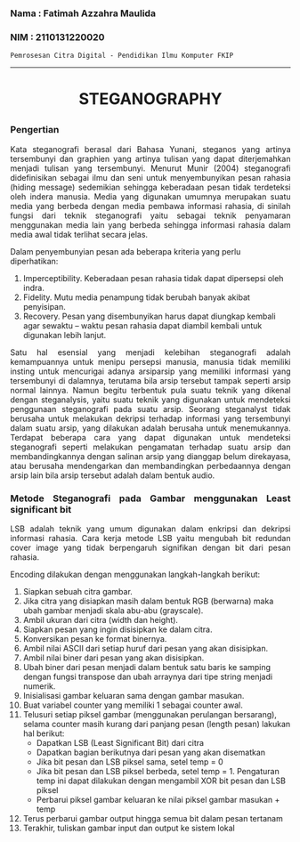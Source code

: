 ### Nama : Fatimah Azzahra Maulida

### NIM : 2110131220020

`Pemrosesan Citra Digital - Pendidikan Ilmu Komputer FKIP`

---

# <p align=center><b>STEGANOGRAPHY</b></p>

### <p align=justify>Pengertian</p>

<p align=justify>Kata steganografi berasal dari Bahasa Yunani, steganos yang artinya tersembunyi dan graphien yang artinya tulisan yang dapat diterjemahkan menjadi tulisan yang tersembunyi. Menurut Munir (2004) steganografi didefinisikan sebagai ilmu dan seni untuk menyembunyikan pesan rahasia (hiding message) sedemikian sehingga keberadaan pesan tidak terdeteksi oleh indera manusia. Media yang digunakan umumnya merupakan suatu media yang berbeda dengan media pembawa informasi rahasia, di sinilah fungsi dari teknik steganografi yaitu sebagai teknik penyamaran menggunakan media lain yang berbeda sehingga informasi rahasia dalam media awal tidak terlihat secara jelas.</p>

Dalam penyembunyian pesan ada beberapa kriteria yang perlu diperhatikan:

1. Imperceptibility. Keberadaan pesan rahasia tidak dapat dipersepsi oleh indra.
2. Fidelity. Mutu media penampung tidak berubah banyak akibat penyisipan.
3. Recovery. Pesan yang disembunyikan harus dapat diungkap kembali agar sewaktu – waktu pesan rahasia dapat diambil kembali untuk digunakan lebih lanjut.

<p align=justify>Satu hal esensial yang menjadi kelebihan steganografi adalah kemampuannya untuk menipu persepsi manusia, manusia tidak memiliki insting untuk mencurigai adanya arsiparsip yang memiliki informasi yang tersembunyi di dalamnya, terutama bila arsip tersebut tampak seperti arsip normal lainnya. Namun begitu terbentuk pula suatu teknik yang dikenal dengan steganalysis, yaitu suatu teknik yang digunakan untuk mendeteksi penggunaan steganografi pada suatu arsip. Seorang steganalyst tidak berusaha untuk melakukan dekripsi terhadap informasi yang tersembunyi dalam suatu arsip, yang dilakukan adalah berusaha untuk menemukannya. Terdapat beberapa cara yang dapat digunakan untuk mendeteksi steganografi seperti melakukan pengamatan terhadap suatu arsip dan membandingkannya dengan salinan arsip yang dianggap belum direkayasa, atau berusaha mendengarkan dan membandingkan perbedaannya dengan arsip lain bila arsip tersebut adalah dalam bentuk audio.</p>

### <p align=justify>Metode Steganografi pada Gambar menggunakan Least significant bit</p>

<p align=justify>LSB adalah teknik yang umum digunakan dalam enkripsi dan dekripsi informasi rahasia. Cara kerja metode LSB yaitu mengubah bit redundan cover image yang tidak berpengaruh signifikan dengan bit dari pesan rahasia. </p>

Encoding dilakukan dengan menggunakan langkah-langkah berikut:
 
1. Siapkan sebuah citra gambar.
2. Jika citra yang disiapkan masih dalam bentuk RGB (berwarna) maka ubah gambar menjadi skala abu-abu (grayscale).
3. Ambil ukuran dari citra (width dan height).
4. Siapkan pesan yang ingin disisipkan ke dalam citra.
5. Konversikan pesan ke format binernya.
6. Ambil nilai ASCII dari setiap huruf dari pesan yang akan disisipkan.
7. Ambil nilai biner dari pesan yang akan disisipkan.
8. Ubah biner dari pesan menjadi dalam bentuk satu baris ke samping dengan fungsi transpose dan ubah arraynya dari tipe string menjadi numerik. 
9. Inisialisasi gambar keluaran sama dengan gambar masukan.
10. Buat variabel counter yang memiliki 1 sebagai counter awal.
11. Telusuri setiap piksel gambar (menggunakan perulangan bersarang), selama counter masih kurang dari panjang pesan (length pesan) lakukan hal berikut:
    - Dapatkan LSB (Least Significant Bit) dari citra
    - Dapatkan bagian berikutnya dari pesan yang akan disematkan
    - Jika bit pesan dan LSB piksel sama, setel temp = 0
    - Jika bit pesan dan LSB piksel berbeda, setel temp = 1. Pengaturan temp ini dapat dilakukan dengan mengambil XOR bit pesan dan LSB piksel
    - Perbarui piksel gambar keluaran ke nilai piksel gambar masukan + temp
12. Terus perbarui gambar output hingga semua bit dalam pesan tertanam
13. Terakhir, tuliskan gambar input dan output ke sistem lokal
